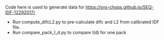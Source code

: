Code here is used to generate data for https://sns-chops.github.io/SEQ-IDF-12292017/

* Run compute_difcL2.py to pre-calculate difc and L2 from calibrated IDF file.
* Run compare_pack_I_d.py to compare I(d) for one pack
